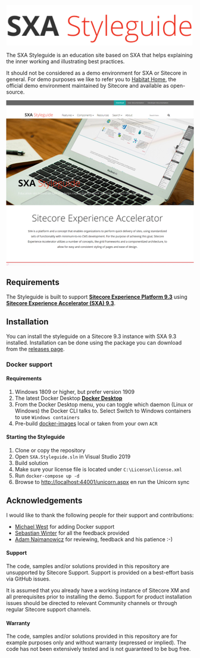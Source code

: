 <img src=".docs/img/styleguide.svg" width="500" />


The SXA Styleguide is an education site based on SXA that helps explaining the inner working and illustrating best practices. 

It should not be considered as a demo environment for SXA or Sitecore in general. For demo purposes we like to refer you to [Habitat Home](https://github.com/Sitecore/Sitecore.HabitatHome.Platform), the official demo environment maintained by Sitecore and available as open-source.

![](.docs/img/home.png)


## Requirements
The Styleguide is built to support **[Sitecore Experience Platform 9.3](https://dev.sitecore.net/Downloads/Sitecore_Experience_Platform/93/Sitecore_Experience_Platform_93_Initial_Release.aspx)** using **[Sitecore Experience Accelerator (SXA) 9.3](https://dev.sitecore.net/Downloads/Sitecore_Experience_Accelerator/9x/Sitecore_Experience_Accelerator_930.aspx)**.

## Installation
You can install the styleguide on a Sitecore 9.3 instance with SXA 9.3 installed. Installation can be done using the package you can download from the [releases page](https://github.com/markvanaalst/SXA.Styleguide/releases).

### Docker support

#### Requirements

1. Windows 1809 or higher, but prefer version 1909  
2. The latest Docker Desktop **[Docker Desktop](https://docs.docker.com/docker-for-windows/install/)** 
3. From the Docker Desktop menu, you can toggle which daemon (Linux or Windows) the Docker CLI talks to. Select Switch to Windows containers to use `Windows containers`
4. Pre-build [docker-images](https://github.com/Sitecore/docker-images/blob/master/README.md) local or taken from your own `ACR` 

#### Starting the Styleguide

1. Clone or copy the repository
2. Open `SXA.Styleguide.sln` in Visual Studio 2019
3. Build solution
4. Make sure your license file is located under `C:\License\license.xml`
5. Run `docker-compose up -d`
6. Browse to [http://localhost:44001/unicorn.aspx](http://localhost:44001/unicorn.aspx) en run the Unicorn sync

## Acknowledgements

I would like to thank the following people for their support and contributions:
- [Michael West](http://twitter.com/michaelwest101) for adding Docker support
- [Sebastian Winter](http://twitter.com/lovesitecore) for all the feedback provided
- [Adam Najmanowicz](http://twitter.com/adamnaj) for reviewing, feedback and his patience :-)

#### Support
The code, samples and/or solutions provided in this repository are unsupported by Sitecore Support. Support is provided on a best-effort basis via GitHub issues.

It is assumed that you already have a working instance of Sitecore XM and all prerequisites prior to installing the demo. Support for product installation issues should be directed to relevant Community channels or through regular Sitecore support channels.

#### Warranty
The code, samples and/or solutions provided in this repository are for example purposes only and without warranty (expressed or implied). The code has not been extensively tested and is not guaranteed to be bug free.

